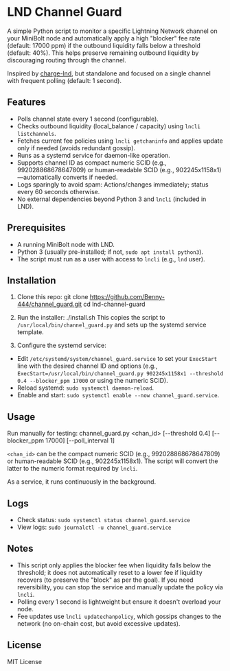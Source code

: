 # LND Channel Guard

A simple Python script to monitor a specific Lightning Network channel on your MiniBolt node and automatically apply a high "blocker" fee rate (default: 17000 ppm) if the outbound liquidity falls below a threshold (default: 40%). This helps preserve remaining outbound liquidity by discouraging routing through the channel.

Inspired by [charge-lnd](https://github.com/accumulator/charge-lnd), but standalone and focused on a single channel with frequent polling (default: 1 second).

## Features
- Polls channel state every 1 second (configurable).
- Checks outbound liquidity (local_balance / capacity) using `lncli listchannels`.
- Fetches current fee policies using `lncli getchaninfo` and applies update only if needed (avoids redundant gossip).
- Runs as a systemd service for daemon-like operation.
- Supports channel ID as compact numeric SCID (e.g., 992028868678647809) or human-readable SCID (e.g., 902245x1158x1)—automatically converts if needed.
- Logs sparingly to avoid spam: Actions/changes immediately; status every 60 seconds otherwise.
- No external dependencies beyond Python 3 and `lncli` (included in LND).

## Prerequisites
- A running MiniBolt node with LND.
- Python 3 (usually pre-installed; if not, `sudo apt install python3`).
- The script must run as a user with access to `lncli` (e.g., `lnd` user).

## Installation
1. Clone this repo:
git clone https://github.com/Benny-444/channel_guard.git
cd lnd-channel-guard

2. Run the installer:
./install.sh
This copies the script to `/usr/local/bin/channel_guard.py` and sets up the systemd service template.

3. Configure the systemd service:
- Edit `/etc/systemd/system/channel_guard.service` to set your `ExecStart` line with the desired channel ID and options (e.g., `ExecStart=/usr/local/bin/channel_guard.py 902245x1158x1 --threshold 0.4 --blocker_ppm 17000` or using the numeric SCID).
- Reload systemd: `sudo systemctl daemon-reload`.
- Enable and start: `sudo systemctl enable --now channel_guard.service`.

## Usage
Run manually for testing:
channel_guard.py <chan_id> [--threshold 0.4] [--blocker_ppm 17000] [--poll_interval 1]

`<chan_id>` can be the compact numeric SCID (e.g., 992028868678647809) or human-readable SCID (e.g., 902245x1158x1). The script will convert the latter to the numeric format required by `lncli`.

As a service, it runs continuously in the background.

## Logs
- Check status: `sudo systemctl status channel_guard.service`
- View logs: `sudo journalctl -u channel_guard.service`

## Notes
- This script only applies the blocker fee when liquidity falls below the threshold; it does not automatically reset to a lower fee if liquidity recovers (to preserve the "block" as per the goal). If you need reversibility, you can stop the service and manually update the policy via `lncli`.
- Polling every 1 second is lightweight but ensure it doesn't overload your node.
- Fee updates use `lncli updatechanpolicy`, which gossips changes to the network (no on-chain cost, but avoid excessive updates).

## License
MIT License
